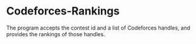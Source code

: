 # Codeforces-Rankings
The program accepts the contest id and a list of Codeforces handles, and provides the rankings of those handles.
